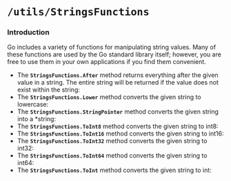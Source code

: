 # `/utils/StringsFunctions`

### Introduction
Go includes a variety of functions for manipulating string values. 
Many of these functions are used by the Go standard library itself;
however, you are free to use them in your own applications if you find them convenient.


- The **`StringsFunctions.After`** method returns everything after the given value in a string. The
  entire string will be returned if the value does not exist within the string:
- The **`StringsFunctions.Lower`** method converts the given string to lowercase:
- The **`StringsFunctions.StringPointer`** method converts the given string into a *string:
- The **`StringsFunctions.ToInt8`** method converts the given string to int8:
- The **`StringsFunctions.ToInt16`** method converts the given string to int16:
- The **`StringsFunctions.ToInt32`** method converts the given string to int32:
- The **`StringsFunctions.ToInt64`** method converts the given string to int64:
- The **`StringsFunctions.ToInt`** method converts the given string to int: